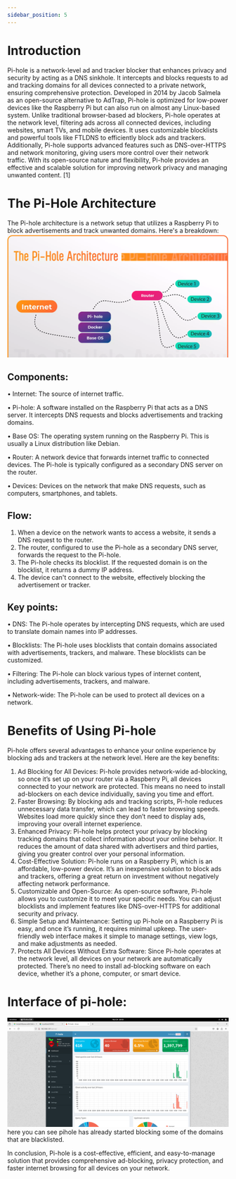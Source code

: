 ```yaml
---
sidebar_position: 5
---
```

# Introduction

Pi-hole is a network-level ad and tracker blocker that enhances privacy and security by acting as a DNS sinkhole. It intercepts and blocks requests to ad and tracking domains for all devices connected to a private network, ensuring comprehensive protection. Developed in 2014 by Jacob Salmela as an open-source alternative to AdTrap, Pi-hole is optimized for low-power devices like the Raspberry Pi but can also run on almost any Linux-based system.
Unlike traditional browser-based ad blockers, Pi-hole operates at the network level, filtering ads across all connected devices, including websites, smart TVs, and mobile devices. It uses customizable blocklists and powerful tools like FTLDNS to efficiently block ads and trackers. Additionally, Pi-hole supports advanced features such as DNS-over-HTTPS and network monitoring, giving users more control over their network traffic. With its open-source nature and flexibility, Pi-hole provides an effective and scalable solution for improving network privacy and managing unwanted content. [1]

# The Pi-Hole Architecture
 
The Pi-hole architecture is a network setup that utilizes a Raspberry Pi to block advertisements and track unwanted domains. Here's a breakdown:
![QRPS](Playbook/img/pihole1.png)

## Components:
•	Internet: The source of internet traffic.

•	Pi-hole: A software installed on the Raspberry Pi that acts as a DNS server. It intercepts DNS requests and blocks advertisements and tracking domains.

•	Base OS: The operating system running on the Raspberry Pi. This is usually a Linux distribution like Debian.

•	Router: A network device that forwards internet traffic to connected devices. The Pi-hole is typically configured as a secondary DNS server on the router.

•	Devices: Devices on the network that make DNS requests, such as computers, smartphones, and tablets.

## Flow:

1.	When a device on the network wants to access a website, it sends a DNS request to the router.
2.	The router, configured to use the Pi-hole as a secondary DNS server, forwards the request to the Pi-hole.
3.	The Pi-hole checks its blocklist. If the requested domain is on the blocklist, it returns a dummy IP address.
4.	The device can't connect to the website, effectively blocking the advertisement or tracker.

## Key points:

•	DNS: The Pi-hole operates by intercepting DNS requests, which are used to translate domain names into IP addresses.

•	Blocklists: The Pi-hole uses blocklists that contain domains associated with advertisements, trackers, and malware. These blocklists can be customized.

•	Filtering: The Pi-hole can block various types of internet content, including advertisements, trackers, and malware.

•	Network-wide: The Pi-hole can be used to protect all devices on a network.

# Benefits of Using Pi-hole

Pi-hole offers several advantages to enhance your online experience by blocking ads and trackers at the network level. Here are the key benefits:
1.	Ad Blocking for All Devices: Pi-hole provides network-wide ad-blocking, so once it’s set up on your router via a Raspberry Pi, all devices connected to your network are protected. This means no need to install ad-blockers on each device individually, saving you time and effort.
2.	Faster Browsing: By blocking ads and tracking scripts, Pi-hole reduces unnecessary data transfer, which can lead to faster browsing speeds. Websites load more quickly since they don’t need to display ads, improving your overall internet experience.
3.	Enhanced Privacy: Pi-hole helps protect your privacy by blocking tracking domains that collect information about your online behavior. It reduces the amount of data shared with advertisers and third parties, giving you greater control over your personal information.
4.	Cost-Effective Solution: Pi-hole runs on a Raspberry Pi, which is an affordable, low-power device. It’s an inexpensive solution to block ads and trackers, offering a great return on investment without negatively affecting network performance.
5.	Customizable and Open-Source: As open-source software, Pi-hole allows you to customize it to meet your specific needs. You can adjust blocklists and implement features like DNS-over-HTTPS for additional security and privacy.
6.	Simple Setup and Maintenance: Setting up Pi-hole on a Raspberry Pi is easy, and once it’s running, it requires minimal upkeep. The user-friendly web interface makes it simple to manage settings, view logs, and make adjustments as needed.
7.	Protects All Devices Without Extra Software: Since Pi-hole operates at the network level, all devices on your network are automatically protected. There’s no need to install ad-blocking software on each device, whether it’s a phone, computer, or smart device.

# Interface of pi-hole:
![QRPS](Playbook/img/ev1.png)
here you can see pihole has already started blocking some of the domains that are blacklisted.

In conclusion, Pi-hole is a cost-effective, efficient, and easy-to-manage solution that provides comprehensive ad-blocking, privacy protection, and faster internet browsing for all devices on your network.
